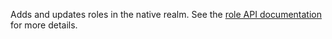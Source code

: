 Adds and updates roles in the native realm. See the [role API documentation](https://www.elastic.co/guide/en/elasticsearch/reference/current/security-api-put-role.html) for more details.